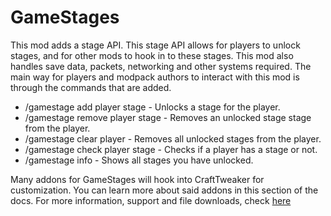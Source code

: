 # GameStages

This mod adds a stage API. This stage API allows for players to unlock stages, and for other mods to hook in to these stages. This mod also handles save data, packets, networking and other systems required. The main way for players and modpack authors to interact with this mod is through the commands that are added.

- /gamestage add player stage - Unlocks a stage for the player.
- /gamestage remove player stage - Removes an unlocked stage stage from the player.
- /gamestage clear player - Removes all unlocked stages from the player.
- /gamestage check player stage - Checks if a player has a stage or not. 
- /gamestage info - Shows all stages you have unlocked. 

Many addons for GameStages will hook into CraftTweaker for customization. You can learn more about said addons in this section of the docs. For more information, support and file downloads, check [here](https://minecraft.curseforge.com/projects/game-stages)